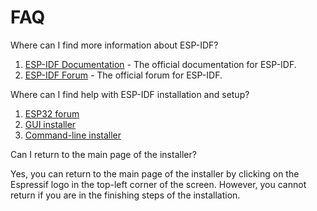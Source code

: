 # FAQ

Where can I find more information about ESP-IDF?

1. [ESP-IDF Documentation](https://docs.espressif.com/projects/esp-idf/en/latest/) - The official documentation for ESP-IDF.
2. [ESP-IDF Forum](https://www.esp32.com/viewforum.php?f=20) - The official forum for ESP-IDF.

Where can I find help with ESP-IDF installation and setup?

1. [ESP32 forum](https://esp32.com/)
2. [GUI installer](https://github.com/espressif/idf-im-ui)
3. [Command-line installer](https://github.com/espressif/idf-im-cl)

Can I return to the main page of the installer?

Yes, you can return to the main page of the installer by clicking on the Espressif logo in the top-left corner of the screen. However, you cannot return if you are in the finishing steps of the installation.
